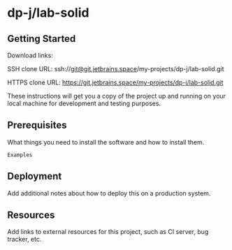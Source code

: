 # dp-j/lab-solid



## Getting Started

Download links:

SSH clone URL: ssh://git@git.jetbrains.space/my-projects/dp-j/lab-solid.git

HTTPS clone URL: https://git.jetbrains.space/my-projects/dp-j/lab-solid.git



These instructions will get you a copy of the project up and running on your local machine for development and testing purposes.

## Prerequisites

What things you need to install the software and how to install them.

```
Examples
```

## Deployment

Add additional notes about how to deploy this on a production system.

## Resources

Add links to external resources for this project, such as CI server, bug tracker, etc.

